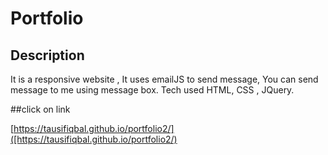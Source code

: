 # Portfolio

## Description

It is a responsive website , It uses emailJS to send message, You can send message to me using message box.
Tech used HTML, CSS , JQuery.


##click on link		

[https://tausifiqbal.github.io/portfolio2/]([https://tausifiqbal.github.io/portfolio2/)

